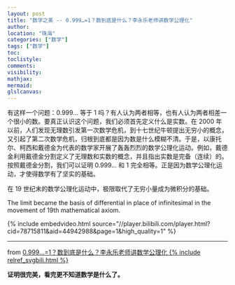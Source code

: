 ```yaml
---
layout: post
title: "数学之美 -- 0.999…=1？数到底是什么？李永乐老师讲数学公理化"
author:
location: "珠海"
categories: ["数学"]
tags: ["数学"]
toc:
toclistyle:
comments:
visibility:
mathjax:
mermaid:
glslcanvas:
---
```


有这样一个问题：0.999... 等于 1 吗？有人认为两者相等，也有人认为两者相差一个很小的数。要真正认识这个问题，我们必须首先定义什么是实数。在 2000 年以前，人们发现无理数引发第一次数学危机，到十七世纪牛顿提出无穷小的概念，又引起了第二次数学危机，归根到底都是因为数是什么模糊不清。于是，以康托尔、柯西和戴德金为代表的数学家开展了轰轰烈烈的数学公理化运动。例如，戴德金利用戴德金分割定义了无理数和实数的概念，并且指出实数是完备（连续）的。按照戴德金分割，我们可以证明 0.999... 和 1 完全相等。正是因为数学公理化运动，才使得数学有了坚实的基础。

在 19 世纪末的数学公理化运动中，极限取代了无穷小量成为微积分的基础。

The limit became the basis of differential in place of infinitesimal in the movement of 19th mathematical axiom.

{% include embedvideo.html source="//player.bilibili.com/player.html?cid=78715811&aid=44942988&page=1&high_quality=1" %}

----

from [0.999…=1？数到底是什么？李永乐老师讲数学公理化 {% include relref_svgbili.html %}](https://www.bilibili.com/video/av44942988)

**证明很完美，看完更不知道数学是什么了。**
